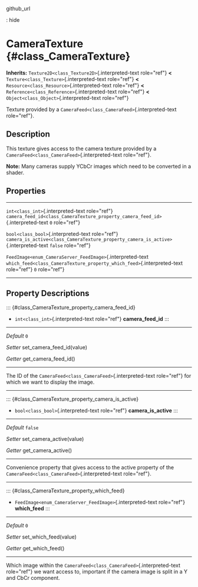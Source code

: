 github\_url

:   hide

CameraTexture {#class_CameraTexture}
=============

**Inherits:** `Texture2D<class_Texture2D>`{.interpreted-text role="ref"}
**\<** `Texture<class_Texture>`{.interpreted-text role="ref"} **\<**
`Resource<class_Resource>`{.interpreted-text role="ref"} **\<**
`Reference<class_Reference>`{.interpreted-text role="ref"} **\<**
`Object<class_Object>`{.interpreted-text role="ref"}

Texture provided by a `CameraFeed<class_CameraFeed>`{.interpreted-text
role="ref"}.

Description
-----------

This texture gives access to the camera texture provided by a
`CameraFeed<class_CameraFeed>`{.interpreted-text role="ref"}.

**Note:** Many cameras supply YCbCr images which need to be converted in
a shader.

Properties
----------

  ------------------------------------------------------------ ------------------------------------------------------------------------------------- ---------
  `int<class_int>`{.interpreted-text role="ref"}               `camera_feed_id<class_CameraTexture_property_camera_feed_id>`{.interpreted-text       `0`
                                                               role="ref"}                                                                           

  `bool<class_bool>`{.interpreted-text role="ref"}             `camera_is_active<class_CameraTexture_property_camera_is_active>`{.interpreted-text   `false`
                                                               role="ref"}                                                                           

  `FeedImage<enum_CameraServer_FeedImage>`{.interpreted-text   `which_feed<class_CameraTexture_property_which_feed>`{.interpreted-text role="ref"}   `0`
  role="ref"}                                                                                                                                        
  ------------------------------------------------------------ ------------------------------------------------------------------------------------- ---------

Property Descriptions
---------------------

::: {#class_CameraTexture_property_camera_feed_id}
-   `int<class_int>`{.interpreted-text role="ref"} **camera\_feed\_id**
:::

  ----------- ------------------------------
  *Default*   `0`

  *Setter*    set\_camera\_feed\_id(value)

  *Getter*    get\_camera\_feed\_id()
  ----------- ------------------------------

The ID of the `CameraFeed<class_CameraFeed>`{.interpreted-text
role="ref"} for which we want to display the image.

------------------------------------------------------------------------

::: {#class_CameraTexture_property_camera_is_active}
-   `bool<class_bool>`{.interpreted-text role="ref"}
    **camera\_is\_active**
:::

  ----------- ----------------------------
  *Default*   `false`

  *Setter*    set\_camera\_active(value)

  *Getter*    get\_camera\_active()
  ----------- ----------------------------

Convenience property that gives access to the active property of the
`CameraFeed<class_CameraFeed>`{.interpreted-text role="ref"}.

------------------------------------------------------------------------

::: {#class_CameraTexture_property_which_feed}
-   `FeedImage<enum_CameraServer_FeedImage>`{.interpreted-text
    role="ref"} **which\_feed**
:::

  ----------- -------------------------
  *Default*   `0`

  *Setter*    set\_which\_feed(value)

  *Getter*    get\_which\_feed()
  ----------- -------------------------

Which image within the `CameraFeed<class_CameraFeed>`{.interpreted-text
role="ref"} we want access to, important if the camera image is split in
a Y and CbCr component.
